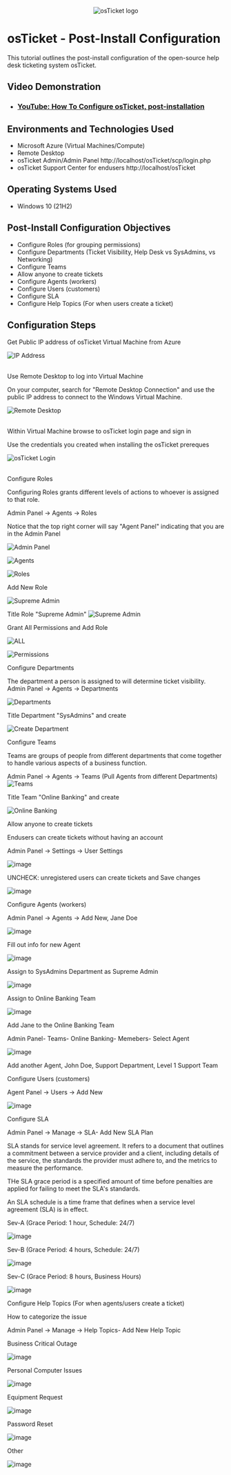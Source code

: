 <p align="center">
<img src="https://i.imgur.com/Clzj7Xs.png" alt="osTicket logo"/>
</p>

<h1>osTicket - Post-Install Configuration</h1>
This tutorial outlines the post-install configuration of the open-source help desk ticketing system osTicket.<br />


<h2>Video Demonstration</h2>

- ### [YouTube: How To Configure osTicket, post-installation](https://www.youtube.com)

<h2>Environments and Technologies Used</h2>

- Microsoft Azure (Virtual Machines/Compute)
- Remote Desktop
- osTicket Admin/Admin Panel http://localhost/osTicket/scp/login.php
- osTicket Support Center for endusers http://localhost/osTicket

<h2>Operating Systems Used </h2>

- Windows 10</b> (21H2)

<h2>Post-Install Configuration Objectives</h2>

- Configure Roles (for grouping permissions)
- Configure Departments (Ticket Visibility, Help Desk vs SysAdmins, vs Networking)
- Configure Teams
- Allow anyone to create tickets
- Configure Agents (workers)
- Configure Users (customers)
- Configure SLA
- Configure Help Topics (For when users create a ticket)

<h2>Configuration Steps</h2>
Get Public IP address of osTicket Virtual Machine from Azure
<p>

![IP Address](https://github.com/user-attachments/assets/9dd4ebec-b527-440e-b4b0-22ceb390b0ae)


</p>
<p>

</p>
<br />
Use Remote Desktop to log into Virtual Machine

On your computer, search for "Remote Desktop Connection" and use the public IP address to connect to the Windows Virtual Machine.

<p>

![Remote Desktop](https://github.com/user-attachments/assets/5bed827d-84fb-4e99-aa9c-3c56dd290885)

</p>
<p>
</p>
<br />
Within Virtual Machine browse to osTicket login page and sign in

Use the credentials you created when installing the osTicket prereques

<p>

![osTicket Login](https://github.com/user-attachments/assets/313e69ed-e465-4ce0-9337-0b6bdac38282)


</p>
<p>
</p>
<br />
Configure Roles

Configuring Roles grants different levels of actions to whoever is assigned to that role.

Admin Panel -> Agents -> Roles

Notice that the top right corner will say "Agent Panel" indicating that you are in the Admin Panel

![Admin Panel](https://github.com/user-attachments/assets/853a619d-6199-463f-85e1-b3c27cc258fe)









![Agents](https://github.com/user-attachments/assets/5b71a2a9-d06f-41ae-a5ee-fc26c9ee29d0)

![Roles](https://github.com/user-attachments/assets/b134ba55-2afe-4760-b136-e7f07a63f310)








Add New Role

![Supreme Admin](https://github.com/user-attachments/assets/b281b76e-ee67-4663-a275-367ceb471fad)


Title Role "Supreme Admin"
![Supreme Admin](https://github.com/user-attachments/assets/992277b3-c498-4511-b89a-e7d62dfe85a6)



Grant All Permissions and Add Role

![ALL](https://github.com/user-attachments/assets/3f7a4136-08a0-4c82-9b5c-87f4fd5d2ea3)

![Permissions](https://github.com/user-attachments/assets/6208dbcb-7a58-4ebb-91c6-5b1c29dcb982)


Configure Departments

The department a person is assigned to will determine ticket visibility.
Admin Panel -> Agents -> Departments

![Departments](https://github.com/user-attachments/assets/93d64db4-a24b-4f63-851a-6bb50a04dcb2)

Title Department "SysAdmins" and create

![Create Department](https://github.com/user-attachments/assets/d817f0ed-bb83-43ec-861d-70e1b79e9d35)





Configure Teams

Teams are groups of people from different departments that come together to handle various aspects of a business function.

Admin Panel -> Agents -> Teams (Pull Agents from different Departments)
![Teams](https://github.com/user-attachments/assets/e24b3f4a-b777-4e81-aa3b-439942c71db9)


Title Team "Online Banking" and create

![Online Banking](https://github.com/user-attachments/assets/c8a256f0-9055-4fa6-a610-7115630d0f1c)


Allow anyone to create tickets

Endusers can create tickets without having an account

Admin Panel -> Settings -> User Settings

![image](https://github.com/user-attachments/assets/9abbb37b-3bb4-4ed4-ba22-18b96d5e281b)




UNCHECK: unregistered users can create tickets and Save changes

![image](https://github.com/user-attachments/assets/3d2d2ab5-878c-461c-b0bf-b0cd9c08e909)

Configure Agents (workers)

Admin Panel -> Agents -> Add New, Jane Doe

![image](https://github.com/user-attachments/assets/c9fd36ee-f59b-48cf-94f2-5e86309d8bde)


Fill out info for new Agent

![image](https://github.com/user-attachments/assets/cc543aa9-b4da-4e39-b816-d7c7a12f4a50)

Assign to SysAdmins Department as Supreme Admin

![image](https://github.com/user-attachments/assets/bdef5491-ad69-4033-bb3d-cab9ddcf8137)

Assign to Online Banking Team

![image](https://github.com/user-attachments/assets/0255c4a4-c9fb-4f5f-b4b2-d959d0a3427f)


Add Jane to the Online Banking Team

Admin Panel- Teams- Online Banking- Memebers- Select Agent

![image](https://github.com/user-attachments/assets/93a71821-0bea-43a9-a114-f386468abb43)


Add another Agent, John Doe, Support Department, Level 1 Support Team


Configure Users (customers)

Agent Panel -> Users -> Add New

![image](https://github.com/user-attachments/assets/1b7474f9-7880-4b86-b927-8d8244395e9a)

Configure SLA

Admin Panel -> Manage -> SLA- Add New SLA Plan

SLA stands for service level agreement. It refers to a document that outlines a commitment between a service provider and a client, including details of the service, the standards the provider must adhere to, and the metrics to measure the performance.

THe SLA grace period is a specified amount of time before penalties are applied for failing to meet the SLA's standards.

An SLA schedule is a time frame that defines when a service level agreement (SLA) is in effect.

Sev-A (Grace Period: 1 hour, Schedule: 24/7)

![image](https://github.com/user-attachments/assets/9ca9f9c1-4f29-4cb6-ac56-ca62a030de97)


Sev-B (Grace Period: 4 hours, Schedule: 24/7)

![image](https://github.com/user-attachments/assets/e12e1d30-101b-4152-9988-e75d079106e4)

Sev-C (Grace Period: 8 hours, Business Hours)

![image](https://github.com/user-attachments/assets/e2f405c1-7ffa-4c80-abc6-414db57ffd61)

Configure Help Topics (For when agents/users create a ticket)

How to categorize the issue

Admin Panel -> Manage -> Help Topics- Add New Help Topic

Business Critical Outage

![image](https://github.com/user-attachments/assets/88878752-51b3-439d-97c9-1e9689864409)


Personal Computer Issues

![image](https://github.com/user-attachments/assets/d70792be-26e5-41fb-8945-a8bf73adc622)


Equipment Request

![image](https://github.com/user-attachments/assets/8cea545f-2728-40d7-ae13-baf211515bed)


Password Reset

![image](https://github.com/user-attachments/assets/c1b4abc5-e305-43a8-98ad-7aa5cca6384f)


Other

![image](https://github.com/user-attachments/assets/f9fa40bf-7661-4bf3-8946-9739fc34d2dd)









 
